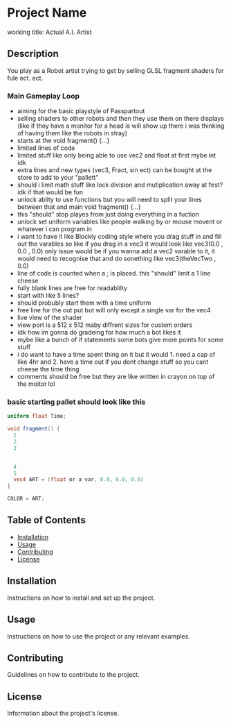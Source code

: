 # Project Name

working title: Actual A.I. Artist

## Description

You play as a Robot artist trying to get by selling GLSL fragment shaders for fule ect. ect.

### Main Gameplay Loop

- aiming for the basic playstyle of Passpartout
- selling shaders to other robots and then they use them on there displays (like if they have a monitor for a head is will show up there i was thinking of having them like the robots in stray)
- starts at the void fragment() {...} 
- limited lines of code
- limited stuff like only being able to use vec2 and float at first mybe int idk 
- extra lines and new types (vec3, Fract, sin ect) can be bought at the store to add to your "pallett"
- should i limit math stuff like lock division and mutiplication away at first? idk if that would be fun  
- unlock ablity to use functions but you will need to split your lines between that and main void fragment() {...} 
- this "should" stop playes from just doing everything in a fuction
- unlock set uniform variables like people walking by or mouse movent or whatever i can program in 
- i want to have it like Blockly coding style where you drag stuff in and fill out the varables so like if you drag in a vec3 it would look like vec3(0.0 , 0.0 , 0.0) only issue would be if you wanna add a vec2 varable to it, it would need to recognise that and do sonething like vec3(theVecTwo , 0.0)
- line of code is counted when a ; is placed. this "should" limit a 1 line cheese 
- fully blank lines are free for readablilty 
- start with like 5 lines?
- should probubly start them with a time uniform
- free line for the out put but will only except a single var for the vec4
- live view of the shader 
- view port is a 512 x 512 maby diffrent sizes for custom orders 
- idk how im gonna do gradeing for how much a bot likes it 
- mybe like a bunch of if statements some bots give more points for some stuff 
- i do want to have a time spent thing on it but it would 1. need a cap of like 4hr and 2. have a time out if you dont change stuff so you cant cheese the time thing 
- comments should be free but they are like written in crayon on top of the moitor lol 

### basic starting pallet should look like this 

```GLSL
uniform float Time;

void fragment() {
  1
  2
  3


  4
  5
  vec4 ART = (float or a var, 0.0, 0.0, 0.0)
}

COLOR = ART;
```

## Table of Contents

- [Installation](#installation)
- [Usage](#usage)
- [Contributing](#contributing)
- [License](#license)

## Installation

Instructions on how to install and set up the project.

## Usage

Instructions on how to use the project or any relevant examples.

## Contributing

Guidelines on how to contribute to the project.

## License

Information about the project's license.
